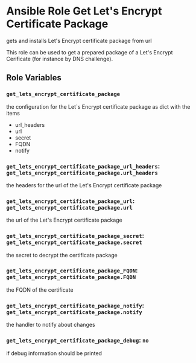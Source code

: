# Ansible Role Get Let's Encrypt Certificate Package

gets and installs Let's Encrypt certificate package from url

This role can be used to get a prepared package of a Let's Encrypt Cerificate (for instance by DNS challenge).

## Role Variables

### `get_lets_encrypt_certificate_package`

the configuration for the  Let`s Encrypt certificate package as dict with the items

- url_headers
- url
- secret
- FQDN
- notify

### `get_lets_encrypt_certificate_package_url_headers`: `get_lets_encrypt_certificate_package.url_headers`

the headers for the url of the Let's Encrypt certificate package

### `get_lets_encrypt_certificate_package_url`: `get_lets_encrypt_certificate_package.url`

the url of the Let's Encrypt certificate package

### `get_lets_encrypt_certificate_package_secret`: `get_lets_encrypt_certificate_package.secret`

the secret to decrypt the certificate package

### `get_lets_encrypt_certificate_package_FQDN`: `get_lets_encrypt_certificate_package.FQDN`

the FQDN of the certificate

### `get_lets_encrypt_certificate_package_notify`: `get_lets_encrypt_certificate_package.notify`

the handler to notify about changes

### `get_lets_encrypt_certificate_package_debug`: `no`

if debug information should be printed
